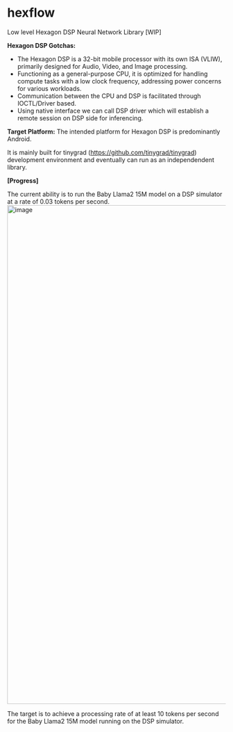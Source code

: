 # hexflow 
Low level Hexagon DSP Neural Network Library [WIP] 

**Hexagon DSP Gotchas:**

- The Hexagon DSP is a 32-bit mobile processor with its own ISA (VLIW), primarily designed for Audio, Video, and Image
processing.
- Functioning as a general-purpose CPU, it is optimized for handling compute tasks with a low clock frequency,
addressing power concerns for various workloads.
- Communication between the CPU and DSP is facilitated through IOCTL/Driver based.
- Using native interface we can call DSP driver which will establish a remote session on DSP side for inferencing.

**Target Platform:** The intended platform for Hexagon DSP is predominantly Android.

It is mainly built for tinygrad (https://github.com/tinygrad/tinygrad) development environment and eventually can run as an independendent library. 

**[Progress]**

The current ability is to run the Baby Llama2 15M model on a DSP simulator at a rate of 0.03 tokens per second.
<img width="1148" alt="image" src="https://github.com/Santhoshkumar-p/hexflow/assets/24734488/3668f2dd-603f-48df-a453-3724523c9b39">

The target is to achieve a processing rate of at least 10 tokens per second for the Baby Llama2 15M model running on the DSP simulator.

